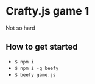# Crafty.js game 1

Not so hard

## How to get started

- `$ npm i`
- `$ npm i -g beefy`
- `$ beefy game.js`
